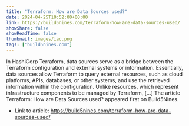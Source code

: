 ```yaml
---
title: "Terraform: How are Data Sources used?"
date: 2024-04-25T10:52:00+00:00
link: https://build5nines.com/terraform-how-are-data-sources-used/
showShare: false
showReadTime: false
thumbnail: images/iac.png
tags: ["build5nines.com"]
---
```

In HashiCorp Terraform, data sources serve as a bridge between the Terraform configuration and external systems or information. Essentially, data sources allow Terraform to query external resources, such as cloud platforms, APIs, databases, or other systems, and use the retrieved information within the configuration. Unlike resources, which represent infrastructure components to be managed by Terraform, […]
The article Terraform: How are Data Sources used? appeared first on Build5Nines.

- Link to article: https://build5nines.com/terraform-how-are-data-sources-used/